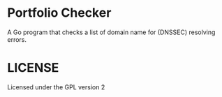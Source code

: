 # Portfolio Checker

A Go program that checks a list of domain name for (DNSSEC) resolving errors.

# LICENSE

Licensed under the GPL version 2
